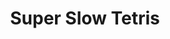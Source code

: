 ---
inv_num: 2004-003
add_credit:
url: 2004-003-super-slow-tetris
title: Super Slow Tetris
year: '2004'
display_year: '2004'
medium: Modded Tetris game cartridge
dims: Dimensions variable
pitch: "​Tetris screwed."
ps: ​This was originally called "Tetris Screwed". It takes about 8 hours for the blocks
  to fall in one complete game. At the same time, it is still possible to move them
  left and right, it just takes minutes for them to drop one pixel down on the screen.
  It's totally maddening! This I guess is a theme in a few of the things I have made
  which are interactive (see related works below for other upsetting interactive stuff).
  Also of note, for NES nerds out there, this was a binary hack, as the delay loop
  was written by hand in 6502 binary! Step to that!
live_url:
youtube:
related_code:
subheading:
download: super-slow-tetris-2004-003-master.nes.zip
commission:
layout: things-i-made
---